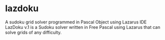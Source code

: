 # lazdoku

A sudoku grid solver programmed in Pascal Object using Lazarus IDE
LazDoku v.1 is a Sudoku solver written in Free Pascal using Lazarus that can solve grids of any difficulty.